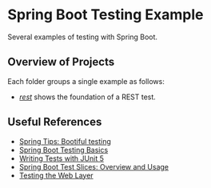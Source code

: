 # Spring Boot Testing Example
Several examples of testing with Spring Boot.

## Overview of Projects
Each folder groups a single example as follows:

- [_rest_](./rest/) shows the foundation of a REST test.

## Useful References
- [Spring Tips: Bootiful testing](https://www.youtube.com/watch?v=lTSJCr7xdbM)
- [Spring Boot Testing Basics](https://www.youtube.com/watch?v=pNiRNRgi5Ws)
- [Writing Tests with JUnit 5](https://www.youtube.com/watch?v=we3zJE3hlWE)
- [Spring Boot Test Slices: Overview and Usage](https://rieckpil.de/spring-boot-test-slices-overview-and-usage/)
- [Testing the Web Layer](https://spring.io/guides/gs/testing-web/)